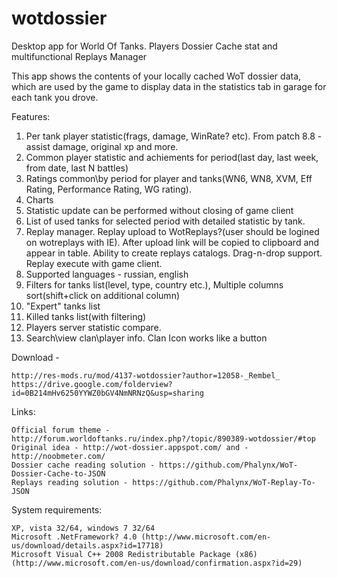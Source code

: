 wotdossier
==========

Desktop app for World Of Tanks. Players Dossier Cache stat and multifunctional Replays Manager

This app shows the contents of your locally cached WoT dossier data, which are used by the game to display data in the statistics tab in garage for each tank you drove.

Features:

1. Per tank player statistic(frags, damage, WinRate? etc). From patch 8.8 - assist damage, original xp and more.
2. Common player statistic and achiements for period(last day, last week, from date, last N battles)
3. Ratings common\by period for player and tanks(WN6, WN8, XVM, Eff Rating, Performance Rating, WG rating).
4. Charts
5. Statistic update can be performed without closing of game client
6. List of used tanks for selected period with detailed statistic by tank.
7. Replay manager. Replay upload to WotReplays?(user should be logined on wotreplays with IE). After upload link will be copied to clipboard and appear in table. Ability to create replays catalogs. Drag-n-drop support. Replay execute with game client.
8. Supported languages - russian, english
9. Filters for tanks list(level, type, country etc.), Multiple columns sort(shift+click on additional column)
10. "Expert" tanks list
11. Killed tanks list(with filtering)
12. Players server statistic compare.
13. Search\view clan\player info. Clan Icon works like a button 

Download -

    http://res-mods.ru/mod/4137-wotdossier?author=12058-_Rembel_
    https://drive.google.com/folderview?id=0B214mHv6250YYWZ0bGV4NmNRNzQ&usp=sharing 

Links:

    Official forum theme - http://forum.worldoftanks.ru/index.php?/topic/890389-wotdossier/#top
    Original idea - http://wot-dossier.appspot.com/ and - http://noobmeter.com/ 
    Dossier cache reading solution - https://github.com/Phalynx/WoT-Dossier-Cache-to-JSON 
    Replays reading solution - https://github.com/Phalynx/WoT-Replay-To-JSON 

System requirements:

    XP, vista 32/64, windows 7 32/64
    Microsoft .NetFramework? 4.0 (http://www.microsoft.com/en-us/download/details.aspx?id=17718)
    Microsoft Visual C++ 2008 Redistributable Package (x86) (http://www.microsoft.com/en-us/download/confirmation.aspx?id=29) 
